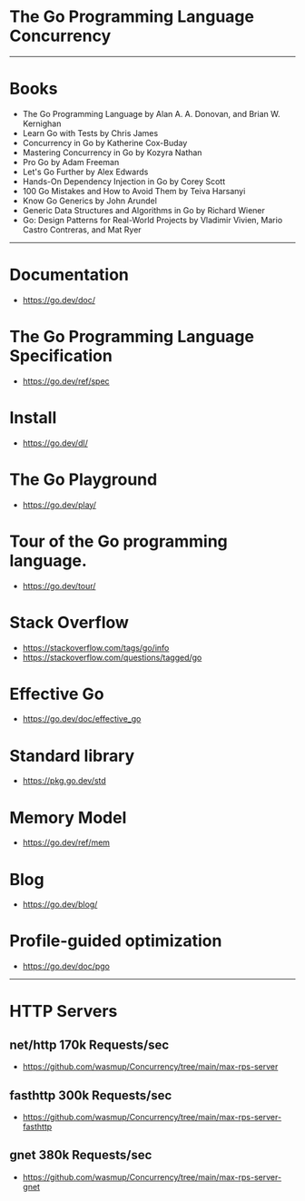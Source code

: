 # The Go Programming Language Concurrency


---

# Books
- The Go Programming Language by Alan A. A. Donovan, and Brian W. Kernighan
- Learn Go with Tests by Chris James
- Concurrency in Go by Katherine Cox-Buday
- Mastering Concurrency in Go by Kozyra Nathan
- Pro Go by Adam Freeman
- Let's Go Further by Alex Edwards
- Hands-On Dependency Injection in Go by Corey Scott
- 100 Go Mistakes and How to Avoid Them by Teiva Harsanyi
- Know Go Generics by John Arundel
- Generic Data Structures and Algorithms in Go by Richard Wiener
- Go: Design Patterns for Real-World Projects by Vladimir Vivien, Mario Castro Contreras, and Mat Ryer

---

# Documentation 
- https://go.dev/doc/

# The Go Programming Language Specification
- https://go.dev/ref/spec

# Install
- https://go.dev/dl/

# The Go Playground
- https://go.dev/play/

# Tour of the Go programming language.
- https://go.dev/tour/


# Stack Overflow
- https://stackoverflow.com/tags/go/info
- https://stackoverflow.com/questions/tagged/go

# Effective Go
- https://go.dev/doc/effective_go

# Standard library
- https://pkg.go.dev/std

# Memory Model
- https://go.dev/ref/mem

# Blog
- https://go.dev/blog/

# Profile-guided optimization
- https://go.dev/doc/pgo

---

# HTTP Servers

## net/http 170k Requests/sec
- https://github.com/wasmup/Concurrency/tree/main/max-rps-server

## fasthttp 300k Requests/sec
- https://github.com/wasmup/Concurrency/tree/main/max-rps-server-fasthttp

## gnet 380k Requests/sec
- https://github.com/wasmup/Concurrency/tree/main/max-rps-server-gnet
